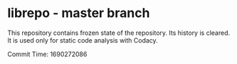 # librepo - master branch

This repository contains frozen state of the repository.
Its history is cleared. It is used only for static code
analysis with Codacy.

Commit Time: 1690272086